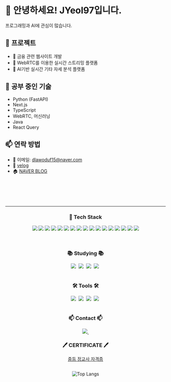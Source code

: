 # 👋 안녕하세요! JYeol97입니다.  
프로그래밍과 AI에 관심이 많습니다.

## 🔭 프로젝트
- 🎯 금융 관련 웹사이트 개발 
- 📡 WebRTC를 이용한 실시간 스트리밍 플랫폼
- 🎸 AI기반 실시간 기타 자세 분석 플랫폼

## 🌱 공부 중인 기술
- Python (FastAPI)
- Next.js
- TypeScript
- WebRTC, 머신러닝
- Java
- React Query

## 📫 연락 방법
- 📧 이메일: dlawoduf15@naver.com
- 🔗 [velog](https://velog.io/@dreamjob/posts)
- 🏠 [NAVER BLOG](https://blog.naver.com/icelatte28)

<!--내용 부분-->
<br/>
<br/>
<br/>
<br/>
</div>
<hr/><div align="center">

<h3> 🧱 Tech Stack</h3>

<!--Python-->
<img src="https://img.shields.io/badge/Python-3776AB?style=flat-square&logo=Python&logoColor=white"/>
<!--JavaScript-->
<img src="https://img.shields.io/badge/JavaScript-F7DF1E?style=flat-square&logo=JavaScript&logoColor=white"/>
<!--TypeScript-->
<img src="https://img.shields.io/badge/TypeScript-3178C6?style=flat-square&logo=TypeScript&logoColor=white"/>
<!--HTML5-->
<img src="https://img.shields.io/badge/HTML5-E34F26?style=flat-square&logo=HTML5&logoColor=white"/>
<!--CSS-->
<img src="https://img.shields.io/badge/CSS3-1572B6?style=flat-square&logo=CSS3&logoColor=white"/>
<!--MySQL-->
<img src="https://img.shields.io/badge/MySQL-4479A1?style=flat-square&logo=MySQL&logoColor=white"/>
<!--Java-->
<img src="https://img.shields.io/badge/Java-FF7800?style=flat-square&logo=Java&logoColor=white"/>
<!--React-->
<img src="https://img.shields.io/badge/React-61DAFB?style=flat-square&logo=React&logoColor=white"/>
<!--Next.js-->
<img src="https://img.shields.io/badge/Next.js-000000?style=flat-square&logo=Next.js&logoColor=white"/>
<!--Vue-->
<img src="https://img.shields.io/badge/Vue.js-4FC08D?style=flat-square&logo=Vue.js&logoColor=white"/>
<!--Tailwind-->
<img src="https://img.shields.io/badge/TailwindCSS-06B6D4?style=flat-square&logo=TailwindCSS&logoColor=white"/>
<!--Django-->
<img src="https://img.shields.io/badge/Django-092E20?style=flat-square&logo=Django&logoColor=white"/>
<!--Docker-->
<img src="https://img.shields.io/badge/Docker-2496ED?style=flat-square&logo=Docker&logoColor=white"/>
<!--Docker Compose-->
<img src="https://img.shields.io/badge/Docker--Compose-2496ED?style=flat-square&logo=Docker&logoColor=white"/>
<!--Jenkins-->
<img src="https://img.shields.io/badge/Jenkins-D24939?style=flat-square&logo=Jenkins&logoColor=white"/>
<!--Nginx-->
<img src="https://img.shields.io/badge/Nginx-009639?style=flat-square&logo=Nginx&logoColor=white"/>
<!--Ngrok-->
<img src="https://img.shields.io/badge/Ngrok-1F1F1F?style=flat-square&logo=Ngrok&logoColor=white"/>

</div>

  <br/>


<br>

<h3 align="center">📚 Studying 📚</h3>
<div align="center">
  <img src="https://img.shields.io/badge/typescript-007ACC.svg?style=for-the-badge&logo=typescript&logoColor=white" />&nbsp
  <img src="https://img.shields.io/badge/React%20Query-FF4154?style=for-the-badge&logo=react%20query&logoColor=white" />&nbsp
  <img src="https://img.shields.io/badge/numpy-4d77cf.svg?style=for-the-badge&logo=numpy&logoColor=white" />&nbsp
  <img src="https://img.shields.io/badge/pandas-150458.svg?style=for-the-badge&logo=pandas&logoColor=white" />&nbsp
  
</div>

<br>

<h3 align="center">🛠 Tools 🛠</h3>
<div align="center">
  <img src="https://img.shields.io/badge/github-181717.svg?style=for-the-badge&logo=github&logoColor=white" />&nbsp
  <img src="https://img.shields.io/badge/Notion-F3F3F3.svg?style=for-the-badge&logo=notion&logoColor=black" />&nbsp
    <img src="https://img.shields.io/badge/VSCode-2C2C32.svg?style=for-the-badge&logo=visual-studio-code&logoColor=22ABF3" />&nbsp
    <img src="https://img.shields.io/badge/figma-F24E1E.svg?style=for-the-badge&logo=figma&logoColor=white" />&nbsp
</div>


<br>

<h3 align="center">📫 Contact 📫</h3>
<div align="center">
  <a href="[https://velog.io/@oka1313](https://velog.io/@dreamjob/posts)">
    <img src="https://img.shields.io/badge/Velog-1EBC8F?style=for-the-badge&logo=velog&logoColor=white" />&nbsp
  </a>

</div>

<h3 align="center">🖊️ CERTIFICATE 🖊️</h3>
<div align="center">
  <a href="[https://velog.io/@oka1313](https://velog.io/@dreamjob/posts)">
    <p>중등 정교사 자격증</p>
  </a>

## 
![Top Langs](https://github-readme-stats.vercel.app/api/top-langs/?username=JYeol97&layout=compact)
